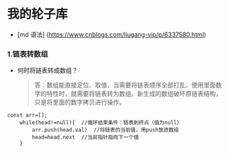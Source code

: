 # 我的轮子库

- [md 语法] (https://www.cnblogs.com/liugang-vip/p/6337580.html)

### 1.链表转数组

- 何时将链表转成数组？
  > 答：数组能直接定位、取值，当需要将链表顺序全部打乱、使用里面数字的特性时，就需要将链表转为数组。新生成的数组破坏原链表结构，只是将里面的数字拷贝进行操作。

```
const arr=[];
    while(head!=null){  //循环结束条件：链表到终点（值为null）
        arr.push(head.val)  //将链表的当前值，用push放进数组
        head=head.next  //当前指针指向下一个值
    }
```
